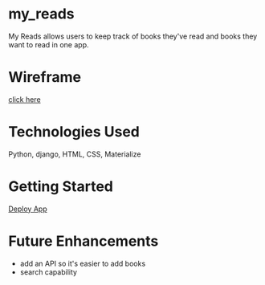 # my_reads

My Reads allows users to keep track of books they've read and books they want to read in one app. 

# Wireframe
[click here](https://www.figma.com/file/mMI8vqiPBrGQPcLxu2Q4EY/Untitled)

# Technologies Used
Python, django, HTML, CSS, Materialize

# Getting Started
[Deploy App](https://stark-dawn-97514.herokuapp.com/)

# Future Enhancements
* add an API so it's easier to add books
* search capability
